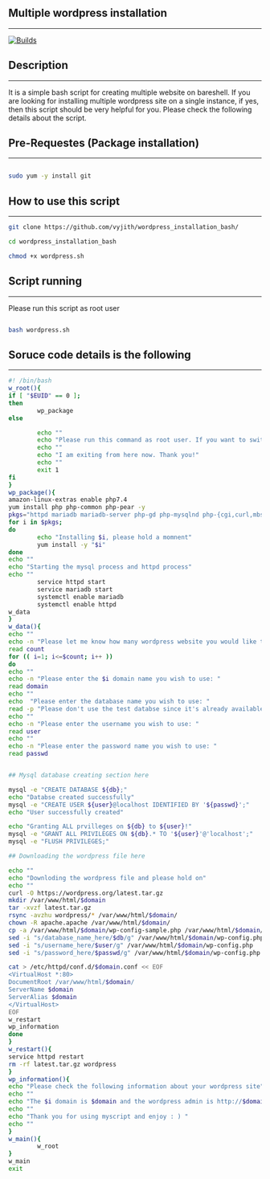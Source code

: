 ## Multiple wordpress installation
-------------------------------------------------- 
[![Builds](https://travis-ci.org/joemccann/dillinger.svg?branch=master)](https://travis-ci.org/joemccann/dillinger)


## Description
-------------------------------------------------- 

It is a simple bash script for creating multiple website on bareshell. If you are looking for installing multiple wordpress site on a single instance, if yes, then this script should be very helpful for you. Please check the following details about the script.

## Pre-Requestes (Package installation) 
-------------------------------------------------- 

```sh

sudo yum -y install git 

```
## How to use this script
-------------------------------------------------- 
```sh
git clone https://github.com/vyjith/wordpress_installation_bash/

cd wordpress_installation_bash

chmod +x wordpress.sh
```

## Script running
-------------------------------------------------- 

Please run this script as root user

```sh

bash wordpress.sh

```

## Soruce code details is the following
-------------------------------------------------- 

```sh
#! /bin/bash
w_root(){
if [ "$EUID" == 0 ];
then
        wp_package
else

        echo ""
        echo "Please run this command as root user. If you want to switch the root user, if yes, please enter sudo su - on the terminal"
        echo ""
        echo "I am exiting from here now. Thank you!"
        echo ""
        exit 1
fi
}
wp_package(){
amazon-linux-extras enable php7.4
yum install php php-common php-pear -y
pkgs="httpd mariadb mariadb-server php-gd php-mysqlnd php-{cgi,curl,mbstring,gd,mysqlnd,gettext,json,xml,fpm,intl,zip}"
for i in $pkgs;
do
        echo "Installing $i, please hold a momnent"
        yum install -y "$i"
done
echo ""
echo "Starting the mysql process and httpd process"
echo ""
        service httpd start
        service mariadb start
        systemctl enable mariadb
        systemctl enable httpd
w_data
}
w_data(){
echo ""
echo -n "Please let me know how many wordpress website you would like to host: "
read count
for (( i=1; i<=$count; i++ ))
do
echo ""
echo -n "Please enter the $i domain name you wish to use: "
read domain
echo ""
echo  "Please enter the database name you wish to use: "
read -p "Please don't use the test databse since it's already available on the server: " db
echo ""
echo -n "Please enter the username you wish to use: "
read user
echo ""
echo -n "Please enter the password name you wish to use: "
read passwd


## Mysql database creating section here

mysql -e "CREATE DATABASE ${db};"
echo "Databse created successfully"
mysql -e "CREATE USER ${user}@localhost IDENTIFIED BY '${passwd}';"
echo "User successfully created"

echo "Granting ALL prvilleges on ${db} to ${user}!"
mysql -e "GRANT ALL PRIVILEGES ON ${db}.* TO '${user}'@'localhost';"
mysql -e "FLUSH PRIVILEGES;"

## Downloading the wordpress file here

echo ""
echo "Downloding the wordpress file and please hold on"
echo ""
curl -O https://wordpress.org/latest.tar.gz
mkdir /var/www/html/$domain
tar -xvzf latest.tar.gz
rsync -avzhu wordpress/* /var/www/html/$domain/
chown -R apache.apache /var/www/html/$domain/
cp -a /var/www/html/$domain/wp-config-sample.php /var/www/html/$domain/wp-config.php
sed -i "s/database_name_here/$db/g" /var/www/html/$domain/wp-config.php
sed -i "s/username_here/$user/g" /var/www/html/$domain/wp-config.php
sed -i "s/password_here/$passwd/g" /var/www/html/$domain/wp-config.php

cat > /etc/httpd/conf.d/$domain.conf << EOF
<VirtualHost *:80>
DocumentRoot /var/www/html/$domain/
ServerName $domain
ServerAlias $domain
</VirtualHost>
EOF
w_restart
wp_information
done
}
w_restart(){
service httpd restart
rm -rf latest.tar.gz wordpress
}
wp_information(){
echo "Please check the following information about your wordpress site"
echo ""
echo "The $i domain is $domain and the wordpress admin is http://$domain/wp-admin"
echo ""
echo "Thank you for using myscript and enjoy : ) "
echo ""
}
w_main(){
        w_root
}
w_main
exit
```
